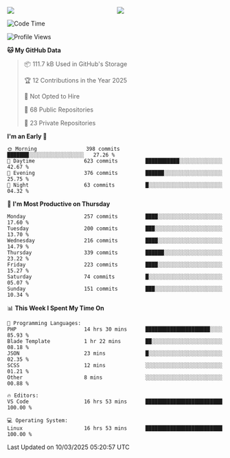 <p style="display:flex;align-items:center;column-gap:0.5rem;" align="center">
  <img style="flex-grow:1;align-self:stretch;object-fit:cover;"  src ="https://github-readme-stats.vercel.app/api?username=gnoluv9x&show_icons=true&count_private=true&theme=chartreuse-dark&hide_border=true">
  <img style="flex-grow:1;align-self:stretch;object-fit:cover;"src ="https://github-readme-stats.vercel.app/api/top-langs/?username=gnoluv9x&layout=compact&hide_border=true&theme=chartreuse-dark&&langs_count=6&hide=jupyter%20notebook,tex,css,php&exclude_repo=Pacman-AI">
</p>

<!--START_SECTION:waka-->
![Code Time](http://img.shields.io/badge/Code%20Time-1%2C025%20hrs%2043%20mins-blue)

![Profile Views](http://img.shields.io/badge/Profile%20Views-0-blue)

**🐱 My GitHub Data** 

> 📦 111.7 kB Used in GitHub's Storage 
 > 
> 🏆 12 Contributions in the Year 2025
 > 
> 🚫 Not Opted to Hire
 > 
> 📜 68 Public Repositories 
 > 
> 🔑 23 Private Repositories 
 > 
**I'm an Early 🐤** 

```text
🌞 Morning                398 commits         ███████░░░░░░░░░░░░░░░░░░   27.26 % 
🌆 Daytime                623 commits         ███████████░░░░░░░░░░░░░░   42.67 % 
🌃 Evening                376 commits         ██████░░░░░░░░░░░░░░░░░░░   25.75 % 
🌙 Night                  63 commits          █░░░░░░░░░░░░░░░░░░░░░░░░   04.32 % 
```
📅 **I'm Most Productive on Thursday** 

```text
Monday                   257 commits         ████░░░░░░░░░░░░░░░░░░░░░   17.60 % 
Tuesday                  200 commits         ███░░░░░░░░░░░░░░░░░░░░░░   13.70 % 
Wednesday                216 commits         ████░░░░░░░░░░░░░░░░░░░░░   14.79 % 
Thursday                 339 commits         ██████░░░░░░░░░░░░░░░░░░░   23.22 % 
Friday                   223 commits         ████░░░░░░░░░░░░░░░░░░░░░   15.27 % 
Saturday                 74 commits          █░░░░░░░░░░░░░░░░░░░░░░░░   05.07 % 
Sunday                   151 commits         ███░░░░░░░░░░░░░░░░░░░░░░   10.34 % 
```


📊 **This Week I Spent My Time On** 

```text
💬 Programming Languages: 
PHP                      14 hrs 30 mins      █████████████████████░░░░   85.93 % 
Blade Template           1 hr 22 mins        ██░░░░░░░░░░░░░░░░░░░░░░░   08.18 % 
JSON                     23 mins             █░░░░░░░░░░░░░░░░░░░░░░░░   02.35 % 
SCSS                     12 mins             ░░░░░░░░░░░░░░░░░░░░░░░░░   01.21 % 
Other                    8 mins              ░░░░░░░░░░░░░░░░░░░░░░░░░   00.88 % 

🔥 Editors: 
VS Code                  16 hrs 53 mins      █████████████████████████   100.00 % 

💻 Operating System: 
Linux                    16 hrs 53 mins      █████████████████████████   100.00 % 
```


 Last Updated on 10/03/2025 05:20:57 UTC
<!--END_SECTION:waka-->

